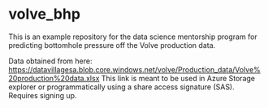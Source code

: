 # volve_bhp
This is an example repository for the data science mentorship program for predicting bottomhole pressure off the Volve production data.

Data obtained from here: https://datavillagesa.blob.core.windows.net/volve/Production_data/Volve%20production%20data.xlsx
This link is meant to be used in Azure Storage explorer or programmatically using a share access signature (SAS). Requires signing up.

